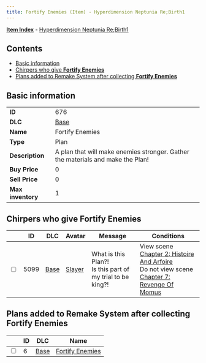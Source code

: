 ```yaml
---
title: Fortify Enemies (Item) - Hyperdimension Neptunia Re;Birth1
---
```


[**Item Index**](/neptunia/rb1/item/index.html) - [Hyperdimension Neptunia Re;Birth1](/neptunia/rb1)

## Contents

- [Basic information](#basic-information)
- [Chirpers who give **Fortify Enemies**](#chirpers-who-give-fortify-enemies)
- [Plans added to Remake System after collecting **Fortify Enemies**](#plans-added-to-remake-system-after-collecting-fortify-enemies)

## Basic information

|   |   |
| -- | -- |
| **ID** | 676 |
| **DLC** | [Base](/neptunia/rb1/dlc/1-base.html) |
| **Name** | Fortify Enemies |
| **Type** | Plan |
| **Description** | A plan that will make enemies stronger. Gather the materials and make the Plan! |
| **Buy Price** | 0 |
| **Sell Price** | 0 |
| **Max inventory** | 1 |


## Chirpers who give **Fortify Enemies**

|    | ID | DLC | Avatar | Message | Conditions |
| -- | -- | --- | ------ | ------- | ---------- |
| <input type="checkbox" id="rb1-chirper-event-1-5099" class="trackbox" /> | 5099 | [Base](/neptunia/rb1/dlc/1-base.html) | [Slayer](/neptunia/rb1/undefined/1-227-slayer.html) | What is this Plan?!<br />Is this part of my trial to be king?! | View scene [Chapter 2: Histoire And Arfoire](/neptunia/rb1/scene/1-201-chapter-2-histoire-and-arfoire.html)<br />Do not view scene [Chapter 7: Revenge Of Momus](/neptunia/rb1/scene/1-727-chapter-7-revenge-of-momus.html) |


## Plans added to Remake System after collecting **Fortify Enemies**

|    | ID | DLC | Name |
| -- | -- | --- | ---- |
| <input type="checkbox" id="rb1-remake-1-6" class="trackbox" /> | 6 | [Base](/neptunia/rb1/dlc/1-base.html) | [Fortify Enemies](/neptunia/rb1/remake/1-6-fortify-enemies.html) |
